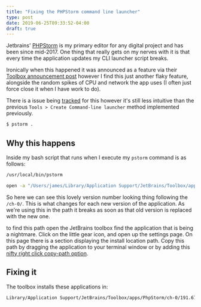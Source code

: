 ```yaml
---
title: "Fixing the PHPStorm command line launcher"
type: post
date: 2019-06-25T09:33:52-04:00
draft: true
---
```


Jetbrains' [PHPStorm](https://www.jetbrains.com/phpstorm/) is my primary editor for any digital project and has been since mid-2017. One thing that really gets on my nerves with it is that every time the application updates my CLI launcher script breaks.

Ironically when this happened it was announced as a feature via their [Toolbox announcement post](https://blog.jetbrains.com/blog/2018/08/23/toolbox-app-1-11-whats-new/) however I find this just another flaky feature, alongside the random spikes of CPU and network the app uses (I often just force close it when I have work to do).

There is a issue being [tracked](https://youtrack.jetbrains.com/issue/TBX-1266) for this however it's still less intuitive than the previous `Tools > Create Command-line launcher` method implemented previously. 

```bash
$ pstorm . 
```

## Why this happens

Inside my bash script that runs when I execute my `pstorm` command is as follows:

```bash
/usr/local/bin/pstorm
```

```bash
open -a "/Users/james/Library/Application Support/JetBrains/Toolbox/apps/PhpStorm/ch-0/191.7141.52/PhpStorm.app/Contents/MacOS/phpstorm" "$@"
```

So here we can see this lovely version number looking thing following the `/ch-0/`. This is what changes for each new version of the application. As we're using this in the path it breaks as soon as that old version is replaced with the new one.

to find this path open the JetBrains toolbox find the application that is being a nightmare. Click on the little gear icon, and open up the settings page. On this page there is a section displaying the install location path. Copy this path by dragging the application to your terminal window or by adding this [nifty right click copy-path option](../macos-creating-a-right-click-option-to-copy-a-file-path/).


## Fixing it

The toolbox installs these applications in:

```bash
Library/Application Support/JetBrains/Toolbox/apps/PhpStorm/ch-0/191.6707.66/PhpStorm.app
```
